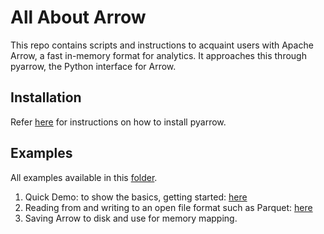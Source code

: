 # All About Arrow
This repo contains scripts and instructions to acquaint users with Apache Arrow, a fast in-memory format for analytics.  It approaches this through pyarrow, the Python interface for Arrow.

## Installation

Refer [here](./doc/Installation.md) for instructions on how to install pyarrow.

## Examples

All examples available in this [folder](/examples/).

1. Quick Demo: to show the basics, getting started:  [here](/examples/quick-demo.ipynb)
2. Reading from and writing to an open file format such as Parquet: [here](/examples/read-and-write-parquet.ipynb)
3. Saving Arrow to disk and use for memory mapping.
